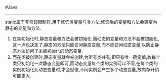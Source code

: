 #Java 

---
static属于非修饰限制符,用于修饰类变量与类方法,修饰后的变量和方法会转变为静态的变量和方法.
1. 在类初始化时,静态变量和方法会被初始化,而动态的变量和方法不会被初始化,这一点也决定了,静态的方法只能访问静态变量,而不能访问动态变量,以防止静态方法访问了未被初始化的动态变量.
2. 而在类被创建时,静态变量就会被创建,为所有类共有,即只有唯一确定值,故每个类只初始化一次静态变量即可,而动态变量每个类的实例可以不同,在每个类的实例初始化此动态变量时,才会赋值,不同实例会产生多个动态变量,故内存开销可能更大.